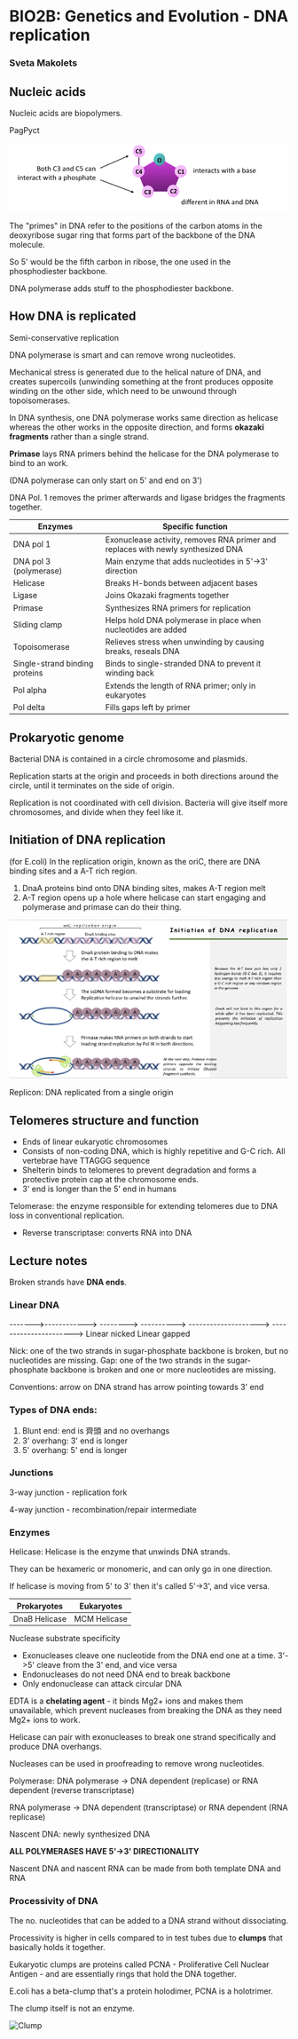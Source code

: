 # BIO2B: Genetics and Evolution - DNA replication
### Sveta Makolets

## Nucleic acids
Nucleic acids are biopolymers.

PagPyct


![Ribose](riboseinteractions.png)

The "primes" in DNA refer to the positions of the carbon atoms in the deoxyribose sugar ring that forms part of the backbone of the DNA molecule.

So 5' would be the fifth carbon in ribose, the one used in the phosphodiester backbone.

DNA polymerase adds stuff to the phosphodiester backbone.

## How DNA is replicated
Semi-conservative replication

DNA polymerase is smart and can remove wrong nucleotides.

Mechanical stress is generated due to the helical nature of DNA, and creates  supercoils (unwinding something at the front produces opposite winding on the other side, which need to be unwound through topoisomerases.

In DNA synthesis, one DNA polymerase works same direction as helicase whereas the other works in the opposite direction, and forms **okazaki fragments** rather than a single strand.

**Primase** lays RNA primers behind the helicase for the DNA polymerase to bind to an work.

(DNA polymerase can only start on 5' and end on 3')

DNA Pol. 1 removes the primer afterwards and ligase bridges the fragments together.

|Enzymes|Specific function|
|-|-|
|DNA pol 1|Exonuclease activity, removes RNA primer and replaces with newly synthesized DNA|
|DNA pol 3 (polymerase)|Main enzyme that adds nucleotides in 5'->3' direction|
|Helicase|Breaks H-bonds between adjacent bases|
|Ligase|Joins Okazaki fragments together|
|Primase|Synthesizes RNA primers for replication|
|Sliding clamp|Helps hold DNA polymerase in place when nucleotides are added|
|Topoisomerase|Relieves stress when unwinding by causing breaks, reseals DNA|
|Single-strand binding proteins|Binds to single-stranded DNA to prevent it winding back|
|Pol alpha| Extends the length of RNA primer; only in eukaryotes|
|Pol delta| Fills gaps left by primer|

## Prokaryotic genome
Bacterial DNA is contained in a circle chromosome and plasmids.

Replication starts at the origin and proceeds in both directions around the circle, until it terminates on the side of origin.

Replication is not coordinated with cell division. Bacteria will give itself more chromosomes, and divide when they feel like it.

## Initiation of DNA replication
(for E.coli)
In the replication origin, known as the oriC, there are DNA binding sites and a A-T rich region.
1. DnaA proteins bind onto DNA binding sites, makes A-T region melt
2. A-T region opens up a hole where helicase can start engaging and polymerase and primase can do their thing.

![Initiation](initofDNA.png)

Replicon: DNA replicated from a single origin

## Telomeres structure and function
* Ends of linear eukaryotic chromosomes
* Consists of non-coding DNA, which is highly repetitive and G-C rich. All vertebrae have TTAGGG sequence
* Shelterin binds to telomeres to prevent degradation and forms a protective protein cap at the chromosome ends.
* 3' end is longer than the 5' end in humans

Telomerase: the enzyme responsible for extending telomeres due to DNA loss in conventional replication.
* Reverse transcriptase: converts RNA into DNA

## Lecture notes
Broken strands have **DNA ends**.

### Linear DNA
------->------------>			-------->   ---------->
-------------------->			---------------------->
Linear nicked				Linear gapped

Nick: one of the two strands in sugar-phosphate backbone is broken, but no nucleotides are missing.
Gap: one of the two strands in the sugar-phosphate backbone is broken and one or more nucleotides are missing. 

Conventions: arrow on DNA strand has arrow pointing towards 3' end

### Types of DNA ends:
1. Blunt end: end is 齊頭 and no overhangs
2. 3' overhang: 3' end is longer
3. 5' overhang: 5' end is longer


### Junctions
3-way junction - replication fork

4-way junction - recombination/repair intermediate

### Enzymes

Helicase:
Helicase is the enzyme that unwinds DNA strands.

They can be hexameric or monomeric, and can only go in one direction.

If helicase is moving from 5' to 3' then it's called 5'->3', and vice versa. 

|Prokaryotes|Eukaryotes|
|-|-|
|DnaB Helicase|MCM Helicase|


Nuclease substrate specificity
* Exonucleases cleave one nucleotide from the DNA end one at a time. 3'->5' cleave from the 3' end, and vice versa
* Endonucleases do not need DNA end to break backbone
* Only endonuclease can attack circular DNA

EDTA is a **chelating agent** - it binds Mg2+ ions and makes them unavailable, which prevent nucleases from breaking the DNA as they need Mg2+ ions to work.

Helicase can pair with exonucleases to break one strand specifically and produce DNA overhangs.

Nucleases can be used in proofreading to remove wrong nucleotides.

Polymerase:
DNA polymerase -> DNA dependent (replicase) or RNA dependent (reverse transcriptase)

RNA polymerase -> DNA dependent (transcriptase) or RNA dependent (RNA replicase)

Nascent DNA: newly synthesized DNA

**ALL POLYMERASES HAVE 5'->3' DIRECTIONALITY**

Nascent DNA and nascent RNA can be made from both template DNA and RNA

### Processivity of DNA
The no. nucleotides that can be added to a DNA strand without dissociating.

Processivity is higher in cells compared to in test tubes due to **clumps** that basically holds it together.

Eukaryotic clumps are proteins called PCNA - Proliferative Cell Nuclear Antigen - and are essentially rings that hold the DNA together.

E.coli has a beta-clump that's a protein holodimer, PCNA is a holotrimer.

The clump itself is not an enzyme.

![Clump](clump)
